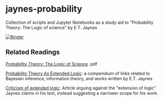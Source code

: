 # jaynes-probability
Collection of scripts and Jupyter Notebooks as a study aid to "Probability Theory: The Logic of science" by E.T. Jaynes

[![Binder](https://mybinder.org/badge_logo.svg)](https://mybinder.org/v2/gh/DavidGarfinkle/jaynes-probability/master)

## Related Readings 
[Probability Theory: The Logic of Science](http://www.med.mcgill.ca/epidemiology/hanley/bios601/GaussianModel/JaynesProbabilityTheory.pdf) .pdf

[Probability Theory As Extended Logic](https://bayes.wustl.edu/): a compendium of links related to Bayesian inference, information theory, and works written by E.T. Jaynes

[Criticism of extended logic](https://meaningness.com/probability-and-logic?fbclid=IwAR07CsEa1mElWEksnngmd8B7PP8-p2NrHiMBpvI4-Sufe7W0krqwS3sbtBs): Article arguing against the "extension of logic" Jaynes claims in his text, instead suggesting a narrower scope for his work.

